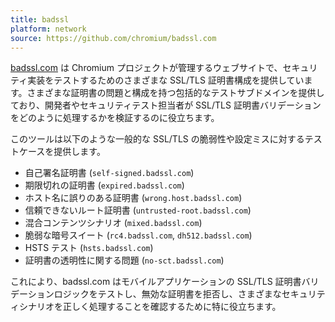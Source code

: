 ```yaml
---
title: badssl
platform: network
source: https://github.com/chromium/badssl.com
---
```


[badssl.com](https://badssl.com/) は Chromium プロジェクトが管理するウェブサイトで、セキュリティ実装をテストするためのさまざまな SSL/TLS 証明書構成を提供しています。さまざまな証明書の問題と構成を持つ包括的なテストサブドメインを提供しており、開発者やセキュリティテスト担当者が SSL/TLS 証明書バリデーションをどのように処理するかを検証するのに役立ちます。

このツールは以下のような一般的な SSL/TLS の脆弱性や設定ミスに対するテストケースを提供します。

- 自己署名証明書 (`self-signed.badssl.com`)
- 期限切れの証明書 (`expired.badssl.com`)
- ホスト名に誤りのある証明書 (`wrong.host.badssl.com`)
- 信頼できないルート証明書 (`untrusted-root.badssl.com`)
- 混合コンテンツシナリオ (`mixed.badssl.com`)
- 脆弱な暗号スイート (`rc4.badssl.com`, `dh512.badssl.com`)
- HSTS テスト (`hsts.badssl.com`)
- 証明書の透明性に関する問題 (`no-sct.badssl.com`)

これにより、badssl.com はモバイルアプリケーションの SSL/TLS 証明書バリデーションロジックをテストし、無効な証明書を拒否し、さまざまなセキュリティシナリオを正しく処理することを確認するために特に役立ちます。

